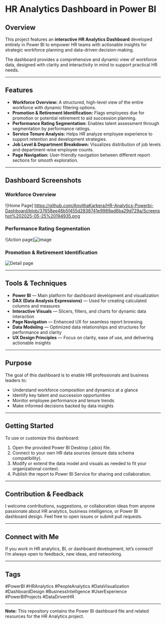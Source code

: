 # HR Analytics Dashboard in Power BI

## Overview

This project features an **interactive HR Analytics Dashboard** developed entirely in Power BI to empower HR teams with actionable insights for strategic workforce planning and data-driven decision-making.

The dashboard provides a comprehensive and dynamic view of workforce data, designed with clarity and interactivity in mind to support practical HR needs.

---

## Features

- **Workforce Overview:** A structured, high-level view of the entire workforce with dynamic filtering options.  
- **Promotion & Retirement Identification:** Flags employees due for promotion or potential retirement to aid succession planning.  
- **Performance Rating Segmentation:** Enables talent assessment through segmentation by performance ratings.  
- **Service Tenure Analysis:** Helps HR analyze employee experience to support retention and development strategies.  
- **Job Level & Department Breakdown:** Visualizes distribution of job levels and department-wise employee counts.  
- **Page Navigation:** User-friendly navigation between different report sections for smooth exploration.

---

## Dashboard Screenshots

### Workforce Overview  
![Home Page] https://github.com/AnvithaKarkera/HR-Analytics-Powerbi-Dashboard/blob/37658ee48b5f455d2838741e9989ad6ba29d729a/Screenshot%202025-05-25%20194935.png

### Performance Rating Segmentation  
![Action page]![image](https://github.com/user-attachments/assets/ac6deea4-5e0b-4aa8-a362-a95c82353982)


### Promotion & Retirement Identification  
![Detail page](images/promotion_retirement.png)

---

## Tools & Techniques

- **Power BI** — Main platform for dashboard development and visualization  
- **DAX (Data Analysis Expressions)** — Used for creating calculated columns and measures  
- **Interactive Visuals** — Slicers, filters, and charts for dynamic data interaction  
- **Page Navigation** — Enhanced UX for seamless report browsing  
- **Data Modeling** — Optimized data relationships and structures for performance and clarity  
- **UX Design Principles** — Focus on clarity, ease of use, and delivering actionable insights

---

## Purpose

The goal of this dashboard is to enable HR professionals and business leaders to:

- Understand workforce composition and dynamics at a glance  
- Identify key talent and succession opportunities  
- Monitor employee performance and tenure trends  
- Make informed decisions backed by data insights

---

## Getting Started

To use or customize this dashboard:

1. Open the provided Power BI Desktop (.pbix) file.  
2. Connect to your own HR data sources (ensure data schema compatibility).  
3. Modify or extend the data model and visuals as needed to fit your organizational context.  
4. Publish the report to Power BI Service for sharing and collaboration.

---

## Contribution & Feedback

I welcome contributions, suggestions, or collaboration ideas from anyone passionate about HR analytics, business intelligence, or Power BI dashboard design. Feel free to open issues or submit pull requests.

---

## Connect with Me

If you work in HR analytics, BI, or dashboard development, let’s connect!  
I’m always open to feedback, new ideas, and networking.

---

## Tags

#PowerBI #HRAnalytics #PeopleAnalytics #DataVisualization #DashboardDesign #BusinessIntelligence #UserExperience #PowerBIProjects #DataDrivenHR

---

**Note:** This repository contains the Power BI dashboard file and related resources for the HR Analytics project.





